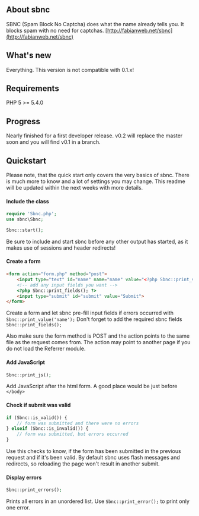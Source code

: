 ## About sbnc

SBNC (Spam Block No Captcha) does what the name already tells you. It blocks spam with no need for captchas.
[http://fabianweb.net/sbnc](http://fabianweb.net/sbnc)

## What's new

Everything. This version is not compatible with 0.1.x!

## Requirements

PHP 5 >= 5.4.0

## Progress

Nearly finished for a first developer release. v0.2 will replace the master soon and you will find v0.1 in a branch.

## Quickstart

Please note, that the quick start only covers the very basics of sbnc. There is much more to
know and a lot of settings you may change. This readme will be updated within the next weeks with more
details.

#### Include the class

```php
require 'Sbnc.php';
use sbnc\Sbnc;

Sbnc::start();
```

Be sure to include and start sbnc before any other output has started, as it makes use of sessions and
header redirects!

#### Create a form

```html
<form action="form.php" method="post">
    <input type="text" id="name" name="name" value="<?php Sbnc::print_value('name'); ?>">
    <!-- add any input fields you want -->
    <?php Sbnc::print_fields(); ?>
    <input type="submit" id="submit" value="Submit">
</form>
```

Create a form and let sbnc pre-fill input fields if errors occurred with ```Sbnc::print_value('name');```
Don't forget to add the required sbnc fields ```Sbnc::print_fields();```

Also make sure the form method is POST and the action points to the same file as the request comes from. 
The action may point to another page if you do not load the Referrer module.

#### Add JavaScript

```php
Sbnc::print_js();
```

Add JavaScript after the html form. A good place would be just before ```</body>```

#### Check if submit was valid

```php
if (Sbnc::is_valid()) {
    // form was submitted and there were no errors
} elseif (Sbnc::is_invalid()) {
    // form was submitted, but errors occurred
}
```

Use this checks to know, if the form has been submitted in the previous request and if it's been valid.
By default sbnc uses flash messages and redirects, so reloading the page won't result in another submit.

#### Display errors

```php
Sbnc::print_errors();
```

Prints all errors in an unordered list. Use ```Sbnc::print_error();``` to print only one error.

